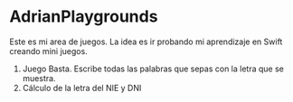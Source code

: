 # AdrianPlaygrounds
Este es mi area de juegos. La idea es ir probando mi aprendizaje en Swift creando mini juegos. 

1. Juego Basta. Escribe todas las palabras que sepas con la letra que se muestra.
2. Cálculo de la letra del NIE y DNI
